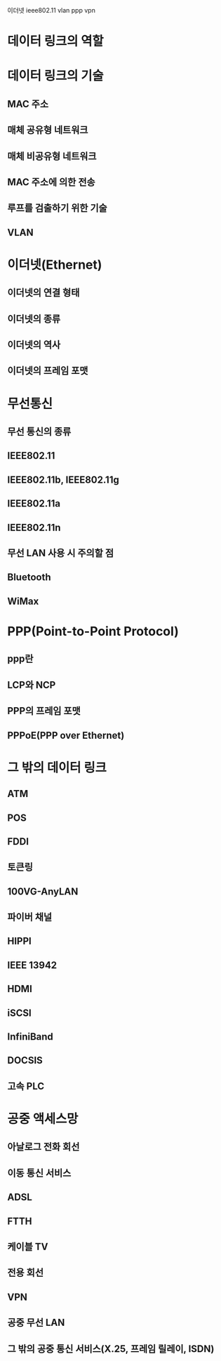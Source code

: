 이더넷
ieee802.11
vlan
ppp
vpn

# 데이터 링크의 역할

# 데이터 링크의 기술
## MAC 주소
## 매체 공유형 네트워크
## 매체 비공유형 네트워크
## MAC 주소에 의한 전송
## 루프를 검출하기 위한 기술
## VLAN

# 이더넷(Ethernet)
## 이더넷의 연결 형태
## 이더넷의 종류
## 이더넷의 역사
## 이더넷의 프레임 포맷

# 무선통신
## 무선 통신의 종류
## IEEE802.11
## IEEE802.11b, IEEE802.11g
## IEEE802.11a
## IEEE802.11n
## 무선 LAN 사용 시 주의할 점
## Bluetooth
## WiMax

# PPP(Point-to-Point Protocol)
## ppp란
## LCP와 NCP
## PPP의 프레임 포맷
## PPPoE(PPP over Ethernet)

# 그 밖의 데이터 링크
## ATM
## POS
## FDDI
## 토큰링
## 100VG-AnyLAN
## 파이버 채널
## HIPPI
## IEEE 13942
## HDMI
## iSCSI
## InfiniBand
## DOCSIS
## 고속 PLC

# 공중 액세스망
## 아날로그 전화 회선
## 이동 통신 서비스
## ADSL
## FTTH
## 케이블 TV
## 전용 회선
## VPN
## 공중 무선 LAN
## 그 밖의 공중 통신 서비스(X.25, 프레임 릴레이, ISDN)

